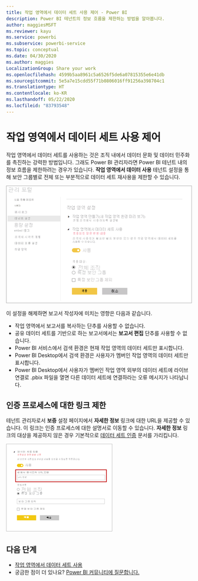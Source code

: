 ```yaml
---
title: 작업 영역에서 데이터 세트 사용 제어 - Power BI
description: Power BI 테넌트의 정보 흐름을 제한하는 방법을 알아봅니다.
author: maggiesMSFT
ms.reviewer: kayu
ms.service: powerbi
ms.subservice: powerbi-service
ms.topic: conceptual
ms.date: 04/30/2020
ms.author: maggies
LocalizationGroup: Share your work
ms.openlocfilehash: 4599b5aa8961c5a6526f5de6a07815355e6e41db
ms.sourcegitcommit: 5e5a7e15cdd55f71b0806016ff91256a398704c1
ms.translationtype: HT
ms.contentlocale: ko-KR
ms.lasthandoff: 05/22/2020
ms.locfileid: "83793548"
---
```

# <a name="control-the-use-of-datasets-across-workspaces"></a>작업 영역에서 데이터 세트 사용 제어

작업 영역에서 데이터 세트를 사용하는 것은 조직 내에서 데이터 문화 및 데이터 민주화를 촉진하는 강력한 방법입니다. 그래도 Power BI 관리자라면 Power BI 테넌트 내의 정보 흐름을 제한하려는 경우가 있습니다. **작업 영역에서 데이터 사용** 테넌트 설정을 통해 보안 그룹별로 전체 또는 부분적으로 데이터 세트 재사용을 제한할 수 있습니다.

![Power BI 관리자 작업 영역 설정](media/service-datasets-admin-across-workspaces/power-bi-admin-workspace-settings.png)

이 설정을 해제하면 보고서 작성자에 미치는 영향은 다음과 같습니다.

- 작업 영역에서 보고서를 복사하는 단추를 사용할 수 없습니다. 
- 공유 데이터 세트를 기반으로 하는 보고서에서는 **보고서 편집** 단추를 사용할 수 없습니다.
- Power BI 서비스에서 검색 환경은 현재 작업 영역의 데이터 세트만 표시합니다.
- Power BI Desktop에서 검색 환경은 사용자가 멤버인 작업 영역의 데이터 세트만 표시합니다.
- Power BI Desktop에서 사용자가 멤버인 작업 영역 외부의 데이터 세트에 라이브 연결로 .pbix 파일을 열면 다른 데이터 세트에 연결하라는 오류 메시지가 나타납니다.

## <a name="provide-a-link-for-the-certification-process"></a>인증 프로세스에 대한 링크 제한

테넌트 관리자로서 **보증** 설정 페이지에서 **자세한 정보** 링크에 대한 URL을 제공할 수 있습니다.  이 링크는 인증 프로세스에 대한 설명서로 이동할 수 있습니다. **자세한 정보** 링크의 대상을 제공하지 않은 경우 기본적으로 [데이터 세트 인증](service-datasets-certify.md) 문서를 가리킵니다.

![데이터 세트 인증 자세히 알아보기](media/service-datasets-certify-promote/power-bi-dataset-learn-more-certification.png)

## <a name="next-steps"></a>다음 단계

- [작업 영역에서 데이터 세트 사용](service-datasets-across-workspaces.md)
- 궁금한 점이 더 있나요? [Power BI 커뮤니티에 질문합니다.](https://community.powerbi.com/)
